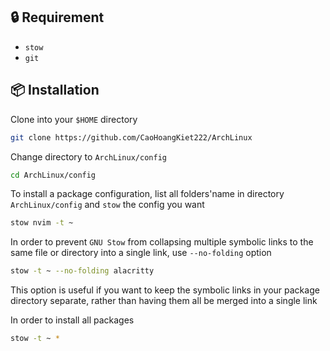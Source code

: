 ## 🔒 Requirement

- `stow`
- `git`

## 📦 Installation

Clone into your `$HOME` directory

```bash
git clone https://github.com/CaoHoangKiet222/ArchLinux
```

Change directory to `ArchLinux/config`

```bash
cd ArchLinux/config
```

To install a package configuration, list all folders'name in directory `ArchLinux/config` and `stow` the config you want

```bash
stow nvim -t ~
```

In order to prevent `GNU Stow` from collapsing multiple symbolic links to the same file or directory into a single link, use `--no-folding` option

```bash
stow -t ~ --no-folding alacritty
```

This option is useful if you want to keep the symbolic links in your package directory separate, rather than having them all be merged into a single link

In order to install all packages

```bash
stow -t ~ *
```
